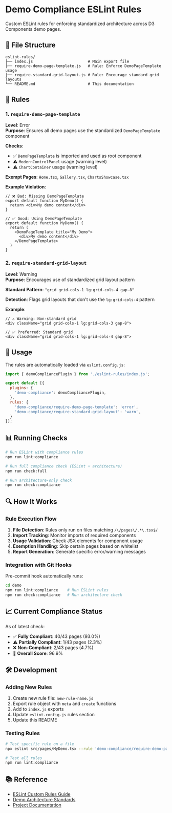 # Demo Compliance ESLint Rules

Custom ESLint rules for enforcing standardized architecture across D3 Components demo pages.

## 📁 File Structure

```
eslint-rules/
├── index.js                        # Main export file
├── require-demo-page-template.js   # Rule: Enforce DemoPageTemplate usage
├── require-standard-grid-layout.js # Rule: Encourage standard grid layouts
└── README.md                       # This documentation
```

## 🔧 Rules

### 1. `require-demo-page-template`

**Level**: Error  
**Purpose**: Ensures all demo pages use the standardized `DemoPageTemplate` component

**Checks**:
- ✅ `DemoPageTemplate` is imported and used as root component
- ⚠️ `ModernControlPanel` usage (warning level)
- ⚠️ `ChartContainer` usage (warning level)

**Exempt Pages**: `Home.tsx`, `Gallery.tsx`, `ChartsShowcase.tsx`

**Example Violation**:
```tsx
// ❌ Bad: Missing DemoPageTemplate
export default function MyDemo() {
  return <div>My demo content</div>
}

// ✅ Good: Using DemoPageTemplate
export default function MyDemo() {
  return (
    <DemoPageTemplate title="My Demo">
      <div>My demo content</div>
    </DemoPageTemplate>
  )
}
```

### 2. `require-standard-grid-layout`

**Level**: Warning  
**Purpose**: Encourages use of standardized grid layout pattern

**Standard Pattern**: `"grid grid-cols-1 lg:grid-cols-4 gap-8"`

**Detection**: Flags grid layouts that don't use the `lg:grid-cols-4` pattern

**Example**:
```tsx
// ⚠️ Warning: Non-standard grid
<div className="grid grid-cols-1 lg:grid-cols-3 gap-8">

// ✅ Preferred: Standard grid
<div className="grid grid-cols-1 lg:grid-cols-4 gap-8">
```

## 🚀 Usage

The rules are automatically loaded via `eslint.config.js`:

```js
import { demoCompliancePlugin } from './eslint-rules/index.js';

export default [{
  plugins: {
    'demo-compliance': demoCompliancePlugin,
  },
  rules: {
    'demo-compliance/require-demo-page-template': 'error',
    'demo-compliance/require-standard-grid-layout': 'warn',
  }
}];
```

## 📊 Running Checks

```bash
# Run ESLint with compliance rules
npm run lint:compliance

# Run full compliance check (ESLint + architecture)
npm run check:full

# Run architecture-only check
npm run check:compliance
```

## 🔍 How It Works

### Rule Execution Flow

1. **File Detection**: Rules only run on files matching `/\/pages\/.*\.tsx$/`
2. **Import Tracking**: Monitor imports of required components
3. **Usage Validation**: Check JSX elements for component usage
4. **Exemption Handling**: Skip certain pages based on whitelist
5. **Report Generation**: Generate specific error/warning messages

### Integration with Git Hooks

Pre-commit hook automatically runs:
```bash
cd demo
npm run lint:compliance    # Run ESLint rules
npm run check:compliance   # Run architecture check
```

## 📈 Current Compliance Status

As of latest check:
- ✅ **Fully Compliant**: 40/43 pages (93.0%)
- ⚠️ **Partially Compliant**: 1/43 pages (2.3%)
- ❌ **Non-Compliant**: 2/43 pages (4.7%)
- 🎯 **Overall Score**: 96.9%

## 🛠 Development

### Adding New Rules

1. Create new rule file: `new-rule-name.js`
2. Export rule object with `meta` and `create` functions
3. Add to `index.js` exports
4. Update `eslint.config.js` rules section
5. Update this README

### Testing Rules

```bash
# Test specific rule on a file
npx eslint src/pages/MyDemo.tsx --rule 'demo-compliance/require-demo-page-template: error'

# Test all rules
npm run lint:compliance
```

## 📚 Reference

- [ESLint Custom Rules Guide](https://eslint.org/docs/latest/extend/custom-rules)
- [Demo Architecture Standards](../DEMO_ARCHITECTURE.md)
- [Project Documentation](../../../CLAUDE.md)